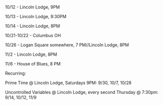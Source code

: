 10/12 - Lincoln Lodge, 9PM

10/13 - Lincoln Lodge, 9:30PM

10/14 - Lincoln Lodge, 8PM

10/21-10/22 - Columbus OH

10/26 - Logan Square somewhere, 7 PM//Lincoln Lodge, 8PM

11/2 - Lincoln Lodge, 8PM

11/6 - House of Blues, 8 PM


Recurring:

Prime Time @ Lincoln Lodge, Saturdays 9PM: 9/30, 10/7, 10/28

Uncontrolled Variables @ Lincoln Lodge, every second Thursday @ 7:30pm: 9/14, 10/12, 11/9

